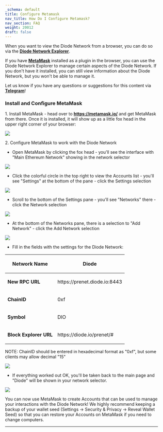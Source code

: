 ```yaml
---
_schema: default
title: Configure Metamask
nav_title: How Do I Configure Metamask?
nav_section: FAQ
weight: 20012
draft: false
---
```

When you want to view the Diode Network from a browser, you can do so via the <a href="https://diode.io/prenet" target="_blank" rel="noopener"><strong>Diode Network Explorer</strong></a>.

If you have <a href="https://metamask.io/" target="_blank" rel="noopener"><strong>MetaMask</strong></a> installed as a plugin in the browser, you can use the Diode Network Explorer to manage certain aspects of the Diode Network. If you don't have it installed, you can still view information about the Diode Network, but you won't be able to manage it.

Let us know if you have any questions or suggestions for this content via [**Telegram**](https://t.me/diode_chain)!

### **Install and Configure MetaMask**

1\. Install MetaMask - head over to <a href="https://metamask.io/" target="_blank" rel="noopener"><strong>https://metamask.io/</strong></a> and get MetaMask from there. Once it is installed, it will show up as a little fox head in the upper right corner of your browser:

![](/uploads/image.png)

2\. Configure MetaMask to work with the Diode Network

* Open MetaMask by clicking the fox head - you'll see the interface with "Main Ethereum Network" showing in the network selector

![](/uploads/image-1.png)

* Click the colorful circle in the top right to view the Accounts list - you'll see "Settings" at the bottom of the pane - click the Settings selection

![](/uploads/image-2.png)

* Scroll to the bottom of the Settings pane - you'll see "Networks" there - click the Network selection

![](/uploads/image-3.png)

* At the bottom of the Networks pane, there is a selection to "Add Network" - click the Add Network selection

![](/uploads/image-4.png)

* Fill in the fields with the settings for the Diode Network:

<table><thead><tr><th><p><strong>Network Name</strong></p></th><th><p><strong>Diode</strong></p></th></tr></thead><tbody><tr><td><p><strong>New RPC URL</strong></p></td><td><p>https://prenet.diode.io:8443</p></td></tr><tr><td><p><strong>ChainID</strong></p></td><td><p>0xf</p></td></tr><tr><td><p><strong>Symbol</strong></p></td><td><p>DIO</p></td></tr><tr><td><p><strong>Block Explorer URL</strong></p></td><td><p>https://diode.io/prenet/#</p></td></tr></tbody></table>

NOTE: ChainID should be entered in hexadecimal format as "0xf", but some clients may allow decimal "15"

![](/uploads/image-5.png)

* If everything worked out OK, you'll be taken back to the main page and "Diode" will be shown in your network selector.

![](/uploads/image-6.png)

You can now use MetaMask to create Accounts that can be used to manage your interactions with the Diode Network! We highly recommend keeping a backup of your wallet seed (Settings -&gt; Security & Privacy -&gt; Reveal Wallet Seed) so that you can restore your Accounts on MetaMask if you need to change computers.

---

&nbsp;